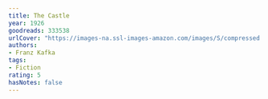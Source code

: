 ```yaml
---
title: The Castle
year: 1926
goodreads: 333538
urlCover: "https://images-na.ssl-images-amazon.com/images/S/compressed.photo.goodreads.com/books/1646336042i/333538.jpg"
authors:
- Franz Kafka
tags:
- Fiction
rating: 5
hasNotes: false
---
```

